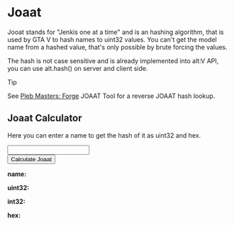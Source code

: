 # Joaat

Jooat stands for "Jenkis one at a time" and is an hashing algorithm, that is used by GTA V to hash names to uint32 values. You can't get the model name from a hashed value, that's only possible by brute forcing the values.

The hash is not case sensitive and is already implemented into alt:V API, you can use alt.hash() on server and client side.

> [!TIP]
> See <a href='https://forge.plebmasters.de/joaatresolver/'>Pleb Masters: Forge</a> JOAAT Tool for a reverse JOAAT hash lookup.

## Joaat Calculator

Here you can enter a name to get the hash of it as uint32 and hex.
</br>

<input id="name" type="text" />

</br>

<div>
    <button id='generate' onclick='calcJoaat()'>Calculate Joaat</button>
</div>

<p>
    <b>name:</b></br><span id="input"></span>
</p>
<p>
    <b>uint32:</b></br><span id="uint"></span>
</p>
<p>
    <b>int32:</b></br><span id="int"></span>
</p>
<p>
    <b>hex:</b></br><span id="hex"></span>
</p>

<script>
    function calcJoaat()
    {
        let s = document.getElementById("name").value.toUpperCase();
        let n = joaat(s);
        let h = toHex(n);

        document.getElementById("input").innerHTML = s;
        document.getElementById("uint").innerHTML = ToUint32(n);
        document.getElementById("int").innerHTML = ToInt32(n);
        document.getElementById("hex").innerHTML = h;
    }
</script>